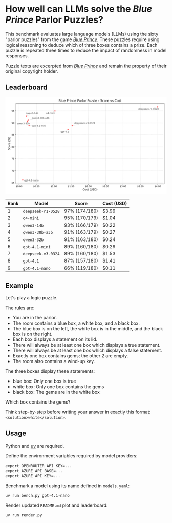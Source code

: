 # How well can LLMs solve the _Blue Prince_ Parlor Puzzles?

This benchmark evaluates large language models (LLMs) using the sixty "parlor
puzzles" from the game _[Blue Prince]_. These puzzles require using logical
reasoning to deduce which of three boxes contains a prize. Each puzzle is
repeated three times to reduce the impact of randomness in model responses.

Puzzle texts are excerpted from _[Blue Prince]_ and remain the property of
their original copyright holder.

[Blue Prince]: https://www.blueprincegame.com/

## Leaderboard

![Blue Prince Parlor Puzzle - Score vs Cost](leaderboard.svg)

<!-- BEGIN results -->
| Rank | Model | Score | Cost (USD) |
|------|-------|-------|------------|
| 1 | `deepseek-r1-0528` | 97% (174/180) | $3.99 |
| 2 | `o4-mini` | 95% (170/179) | $1.04 |
| 3 | `qwen3-14b` | 93% (166/179) | $0.22 |
| 4 | `qwen3-30b-a3b` | 91% (163/179) | $0.27 |
| 5 | `qwen3-32b` | 91% (163/180) | $0.24 |
| 6 | `gpt-4.1-mini` | 89% (160/180) | $0.29 |
| 7 | `deepseek-v3-0324` | 89% (160/180) | $1.53 |
| 8 | `gpt-4.1` | 87% (157/180) | $1.41 |
| 9 | `gpt-4.1-nano` | 66% (119/180) | $0.11 |
<!-- END results -->

## Example

Let's play a logic puzzle.

The rules are:

* You are in the parlor.
* The room contains a blue box, a white box, and a black box.
* The blue box is on the left, the white box is in the middle, and the black box is on the right.
* Each box displays a statement on its lid.
* There will always be at least one box which displays a true statement.
* There will always be at least one box which displays a false statement.
* Exactly one box contains gems; the other 2 are empty.
* The room also contains a wind-up key.

The three boxes display these statements:

* blue box: Only one box is true
* white box: Only one box contains the gems
* black box: The gems are in the white box

Which box contains the gems?

Think step-by-step before writing your answer in exactly this format: `<solution>white</solution>`.

## Usage

Python and [uv](https://docs.astral.sh/uv/) are required.

Define the environment variables required by model providers:

    export OPENROUTER_API_KEY=...
    export AZURE_API_BASE=...
    export AZURE_API_KEY=...

Benchmark a model using its name defined in `models.yaml`:

    uv run bench.py gpt-4.1-nano

Render updated `README.md` plot and leaderboard:

    uv run render.py
